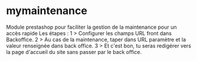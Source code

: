 # mymaintenance
Module prestashop pour faciliter la gestion de la maintenance pour un accès rapide
Les étapes :
1 > Configurer les champs URL front dans Backoffice.
2 > Au cas de la maintenance, taper dans URL paramètre et la valeur renseignée dans back office.
3 > Et c'est bon, tu seras redigérer vers la page d'accueil du site sans passer par le back office.
